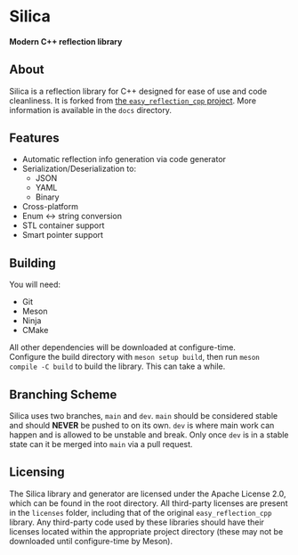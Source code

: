 # Silica
#### Modern C++ reflection library 

## About
Silica is a reflection library for C++ designed for ease of use and code cleanliness. It is forked from [the `easy_reflection_cpp` project](https://github.com/chocolacula/easy_reflection_cpp). More information is available in the `docs` directory.

## Features
* Automatic reflection info generation via code generator
* Serialization/Deserialization to:
	* JSON
	* YAML
	* Binary
* Cross-platform
* Enum <-> string conversion
* STL container support
* Smart pointer support

## Building
You will need:  
* Git
* Meson
* Ninja
* CMake  

All other dependencies will be downloaded at configure-time.  
Configure the build directory with `meson setup build`, then run `meson compile -C build` to build the library. This can take a while.

## Branching Scheme
Silica uses two branches, `main` and `dev`. `main` should be considered stable and should **NEVER** be pushed to on its own. `dev` is where main work can happen and is allowed to be unstable and break. Only once `dev` is in a stable state can it be merged into `main` via a pull request.

## Licensing
The Silica library and generator are licensed under the Apache License 2.0, which can be found in the root directory. All third-party licenses are present in the `licenses` folder, including that of the original `easy_reflection_cpp` library.
Any third-party code used by these libraries should have their licenses located within the appropriate project directory (these may not be downloaded until configure-time by Meson).